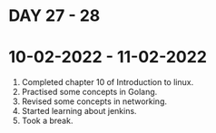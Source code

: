 # DAY 27 - 28

# 10-02-2022 - 11-02-2022

1. Completed chapter 10 of Introduction to linux.
2. Practised some concepts in Golang.
3. Revised some concepts in networking.
4. Started learning about jenkins.
5.  Took a break.
